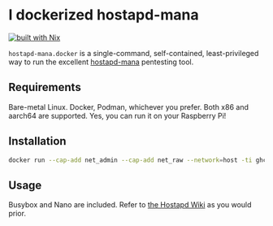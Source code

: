 # I dockerized hostapd-mana
[![built with Nix](https://builtwithnix.org/badge.svg)](https://builtwithnix.org)

`hostapd-mana.docker` is a
single-command,
self-contained,
least-privileged way 
to run the excellent [hostapd-mana](https://github.com/sensepost/hostapd-mana)
pentesting tool.

## Requirements
Bare-metal Linux.
Docker, Podman, whichever you prefer.
Both x86 and aarch64 are supported.
Yes, you can run it on your Raspberry Pi!

## Installation
```sh
docker run --cap-add net_admin --cap-add net_raw --network=host -ti ghcr.io/bbjubjub2494/hostapd-mana.docker
```

## Usage
Busybox and Nano
are included.
Refer to [the Hostapd Wiki](https://github.com/sensepost/hostapd-mana/wiki)
as you would prior.
